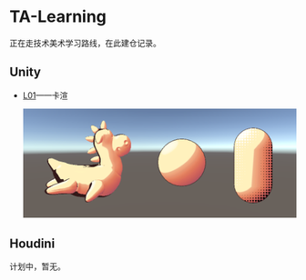 # TA-Learning

正在走技术美术学习路线，在此建仓记录。

## Unity

- [L01](./Unity/L01)——卡渲

  ![image-20210809214549029](README.assets/image-20210809214549029.png)



## Houdini

计划中，暂无。

